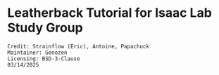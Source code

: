 # Leatherback Tutorial for Isaac Lab Study Group
```
Credit: Strainflow (Eric), Antoine, Papachuck
Maintainer: Genozen
Licensing: BSD-3-Clause
03/14/2025
```
